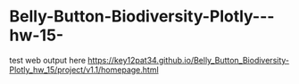 # Belly-Button-Biodiversity-Plotly---hw-15-


test web output here https://key12pat34.github.io/Belly_Button_Biodiversity-Plotly_hw_15/project/v1.1/homepage.html
